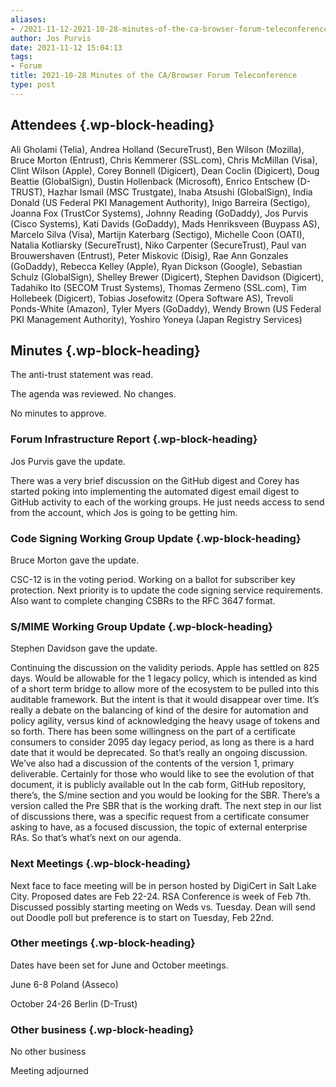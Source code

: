 ```yaml
---
aliases:
- /2021-11-12-2021-10-28-minutes-of-the-ca-browser-forum-teleconference/
author: Jos Purvis
date: 2021-11-12 15:04:13
tags:
- Forum
title: 2021-10-28 Minutes of the CA/Browser Forum Teleconference
type: post
---
```


## Attendees {.wp-block-heading}

Ali Gholami (Telia), Andrea Holland (SecureTrust), Ben Wilson (Mozilla), Bruce Morton (Entrust), Chris Kemmerer (SSL.com), Chris McMillan (Visa), Clint Wilson (Apple), Corey Bonnell (Digicert), Dean Coclin (Digicert), Doug Beattie (GlobalSign), Dustin Hollenback (Microsoft), Enrico Entschew (D-TRUST), Hazhar Ismail (MSC Trustgate), Inaba Atsushi (GlobalSign), India Donald (US Federal PKI Management Authority), Inigo Barreira (Sectigo), Joanna Fox (TrustCor Systems), Johnny Reading (GoDaddy), Jos Purvis (Cisco Systems), Kati Davids (GoDaddy), Mads Henriksveen (Buypass AS), Marcelo Silva (Visa), Martijn Katerbarg (Sectigo), Michelle Coon (OATI), Natalia Kotliarsky (SecureTrust), Niko Carpenter (SecureTrust), Paul van Brouwershaven (Entrust), Peter Miskovic (Disig), Rae Ann Gonzales (GoDaddy), Rebecca Kelley (Apple), Ryan Dickson (Google), Sebastian Schulz (GlobalSign), Shelley Brewer (Digicert), Stephen Davidson (Digicert), Tadahiko Ito (SECOM Trust Systems), Thomas Zermeno (SSL.com), Tim Hollebeek (Digicert), Tobias Josefowitz (Opera Software AS), Trevoli Ponds-White (Amazon), Tyler Myers (GoDaddy), Wendy Brown (US Federal PKI Management Authority), Yoshiro Yoneya (Japan Registry Services)

## Minutes {.wp-block-heading}

The anti-trust statement was read.

The agenda was reviewed. No changes.

No minutes to approve.

### Forum Infrastructure Report {.wp-block-heading}

Jos Purvis gave the update.

There was a very brief discussion on the GitHub digest and Corey has started poking into implementing the automated digest email digest to GitHub activity to each of the working groups. He just needs access to send from the account, which Jos is going to be getting him.

### Code Signing Working Group Update {.wp-block-heading}

Bruce Morton gave the update.

CSC-12 is in the voting period. Working on a ballot for subscriber key protection. Next priority is to update the code signing service requirements. Also want to complete changing CSBRs to the RFC 3647 format.

### S/MIME Working Group Update {.wp-block-heading}

Stephen Davidson gave the update.

Continuing the discussion on the validity periods. Apple has settled on 825 days. Would be allowable for the 1 legacy policy, which is intended as kind of a short term bridge to allow more of the ecosystem to be pulled into this auditable framework. But the intent is that it would disappear over time. It’s really a debate on the balancing of kind of the desire for automation and policy agility, versus kind of acknowledging the heavy usage of tokens and so forth. There has been some willingness on the part of a certificate consumers to consider 2095 day legacy period, as long as there is a hard date that it would be deprecated. So that’s really an ongoing discussion. We’ve also had a discussion of the contents of the version 1, primary deliverable. Certainly for those who would like to see the evolution of that document, it is publicly available out In the cab form, GitHub repository, there’s, the S/mine section and you would be looking for the SBR. There’s a version called the Pre SBR that is the working draft. The next step in our list of discussions there, was a specific request from a certificate consumer asking to have, as a focused discussion, the topic of external enterprise RAs. So that’s what’s next on our agenda.

### Next Meetings {.wp-block-heading}

Next face to face meeting will be in person hosted by DigiCert in Salt Lake City. Proposed dates are Feb 22-24. RSA Conference is week of Feb 7th. Discussed possibly starting meeting on Weds vs. Tuesday. Dean will send out Doodle poll but preference is to start on Tuesday, Feb 22nd.

### Other meetings {.wp-block-heading}

Dates have been set for June and October meetings.

June 6-8 Poland (Asseco)

October 24-26 Berlin (D-Trust)

### Other business {.wp-block-heading}

No other business

Meeting adjourned